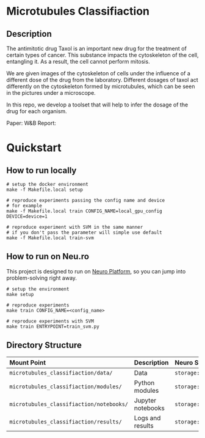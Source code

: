 # Microtubules Classifiaction

## Description

The antimitotic drug Taxol is an important new drug for the treatment of certain types of cancer. This substance impacts the cytoskeleton of the cell, entangling it. As a result, the cell cannot perform mitosis. 

We are given images of the cytoskeleton of cells under the influence of a different dose of the drug from the laboratory. Different dosages of taxol act differently on the cytoskeleton formed by microtubules, which can be seen in the pictures under a microscope.

In this repo, we develop a toolset that will help to infer the dosage of the drug for each organism.

Paper: <coming soon>
W&B Report: <coming soon>

# Quickstart
## How to run locally
```
# setup the docker environment
make -f Makefile.local setup

# reproduce experiments passing the config name and device
# for example 
make -f Makefile.local train CONFIG_NAME=local_gpu_config DEVICE=device=1

# reproduce experiment with SVM in the same manner
# if you don't pass the parameter will simple use default
make -f Makefile.local train-svm
```
## How to run on Neu.ro

This project is designed to run on [Neuro Platform](https://neu.ro), so you can jump into problem-solving right away.

```
# setup the environment
make setup

# reproduce experiments 
make train CONFIG_NAME=<config_name>

# reproduce experiments with SVM 
make train ENTRYPOINT=train_svm.py
```


## Directory Structure

| Mount Point                                  | Description           | Neuro Storage URI                                                                  |
|:-------------------------------------------- |:--------------------- |:---------------------------------------------------------------------------- |
|`microtubules_classifiaction/data/`                              | Data                  | `storage:microtubules_classifiaction/data/`                              |
|`microtubules_classifiaction/modules/` | Python modules        | `storage:microtubules_classifiaction/modules/` |
|`microtubules_classifiaction/notebooks/`                         | Jupyter notebooks     | `storage:microtubules_classifiaction/notebooks/`                         |
|`microtubules_classifiaction/results/`                           | Logs and results      | `storage:microtubules_classifiaction/results/`                           |

